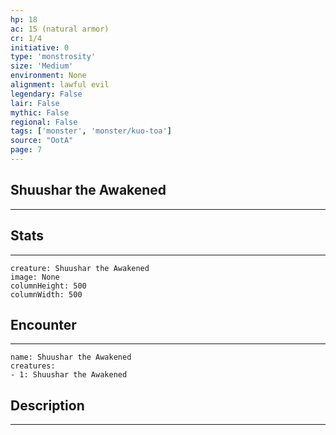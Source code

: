 ```yaml
---
hp: 18
ac: 15 (natural armor)
cr: 1/4
initiative: 0
type: 'monstrosity'    
size: 'Medium'
environment: None
alignment: lawful evil
legendary: False
lair: False
mythic: False
regional: False
tags: ['monster', 'monster/kuo-toa']
source: "OotA"
page: 7
---
```


## Shuushar the Awakened
---



## Stats
---

```statblock
creature: Shuushar the Awakened
image: None
columnHeight: 500
columnWidth: 500
```

## Encounter
---

```encounter-table
name: Shuushar the Awakened
creatures:
- 1: Shuushar the Awakened
```

## Description
---




